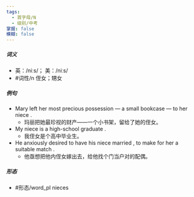 ```yaml
---
tags:
  - 首字母/N
  - 级别/中考
掌握: false
模糊: false
---
```

##### 词义
- 英：/niːs/； 美：/niːs/
- #词性/n  侄女；甥女
##### 例句
- Mary left her most precious possession — a small bookcase — to her niece .
	- 玛丽把她最珍视的财产——一个小书架，留给了她的侄女。
- My niece is a high-school graduate .
	- 我侄女是个高中毕业生。
- He anxiously desired to have his niece married , to make for her a suitable match .
	- 他亟想把他内侄女嫁出去，给他找个门当户对的配偶。
##### 形态
- #形态/word_pl nieces
